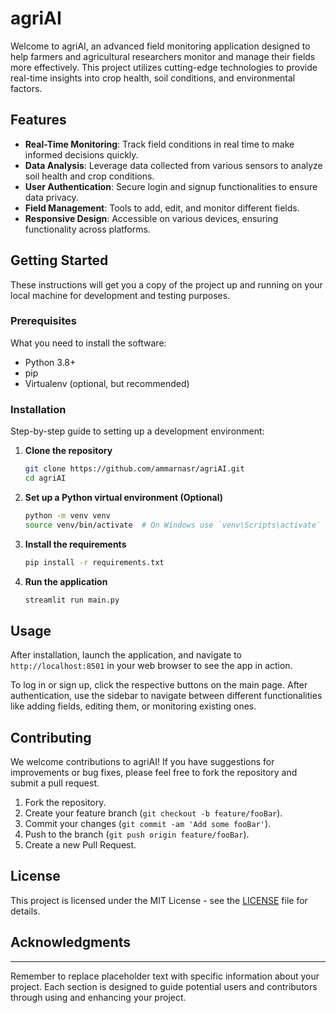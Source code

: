 # agriAI

Welcome to agriAI, an advanced field monitoring application designed to help farmers and agricultural researchers monitor and manage their fields more effectively. This project utilizes cutting-edge technologies to provide real-time insights into crop health, soil conditions, and environmental factors.

## Features

- **Real-Time Monitoring**: Track field conditions in real time to make informed decisions quickly.
- **Data Analysis**: Leverage data collected from various sensors to analyze soil health and crop conditions.
- **User Authentication**: Secure login and signup functionalities to ensure data privacy.
- **Field Management**: Tools to add, edit, and monitor different fields.
- **Responsive Design**: Accessible on various devices, ensuring functionality across platforms.

## Getting Started

These instructions will get you a copy of the project up and running on your local machine for development and testing purposes.

### Prerequisites

What you need to install the software:

- Python 3.8+
- pip
- Virtualenv (optional, but recommended)

### Installation

Step-by-step guide to setting up a development environment:

1. **Clone the repository**

   ```bash
   git clone https://github.com/ammarnasr/agriAI.git
   cd agriAI
   ```

2. **Set up a Python virtual environment (Optional)**

   ```bash
   python -m venv venv
   source venv/bin/activate  # On Windows use `venv\Scripts\activate`
   ```

3. **Install the requirements**

   ```bash
   pip install -r requirements.txt
   ```

4. **Run the application**

   ```bash
   streamlit run main.py
   ```

## Usage

After installation, launch the application, and navigate to `http://localhost:8501` in your web browser to see the app in action.

To log in or sign up, click the respective buttons on the main page. After authentication, use the sidebar to navigate between different functionalities like adding fields, editing them, or monitoring existing ones.

## Contributing

We welcome contributions to agriAI! If you have suggestions for improvements or bug fixes, please feel free to fork the repository and submit a pull request.

1. Fork the repository.
2. Create your feature branch (`git checkout -b feature/fooBar`).
3. Commit your changes (`git commit -am 'Add some fooBar'`).
4. Push to the branch (`git push origin feature/fooBar`).
5. Create a new Pull Request.

## License

This project is licensed under the MIT License - see the [LICENSE](LICENSE) file for details.

## Acknowledgments



---

Remember to replace placeholder text with specific information about your project. Each section is designed to guide potential users and contributors through using and enhancing your project.